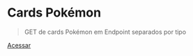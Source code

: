 # Cards Pokémon

> GET de cards Pokémon em Endpoint separados por tipo

[Acessar](https://devjef.github.io/cards-pokemon/)

